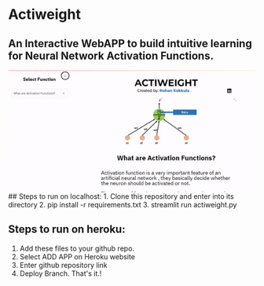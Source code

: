 # Actiweight
## An Interactive WebAPP to build intuitive learning for Neural Network Activation Functions.
<img align="center" src="actiweight.gif" width=700px>
## Steps to run on localhost:
1. Clone this repository and enter into its directory
2. pip install -r requirements.txt
3. streamlit run actiweight.py

## Steps to run on heroku:
1. Add these files to your github repo.
2. Select ADD APP on Heroku website
3. Enter github repository link
4. Deploy Branch. That's it.!
